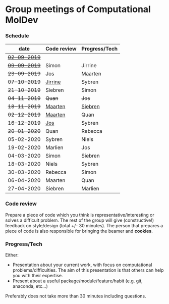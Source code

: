 # Group meetings of Computational MolDev

### Schedule
| date        	                            | Code review 	                                      | Progress/Tech 	|
|-------------------------------------------|-----------------------------------------------------|-----------------|
| [~~02-09-2019~~](./archive/02-09-2019.md) |        	                                            |          	      |
| [~~09-09-2019~~](./archive/09-09-2019.md) | Simon       	                                      | Jirrine       	|
| ~~23-09-2019~~                            | [Jos](./code_review/Snakefile)   	                  | Maarten       	|
| ~~07-10-2019~~                            | [Jirrine](./code_review/cocitation_dataframe.py)    | Sybren        	|
| ~~21-10-2019~~                            | Siebren     	                                      | Simon         	|
| ~~04-11-2019~~                            | ~~Quan~~     	                                      | ~~Jos~~        	|
| ~~18-11-2019~~                            | [Maarten](./code_review/tricks.py)                  | [Siebren](https://github.com/vanheeringen-lab/genomepy/blob/master/docs/release_checklist.md) |
| ~~02-12-2019~~      	                    | [Maarten](./code_review/narrowpeak_to_fasta)        | Quan          	|
| ~~16-12-2019~~                            | [Jos](./code_review/scATACgimmeMaelstrom)            | Sybren         	|
| ~~20-01-2020~~      	                    | Quan                                                | Rebecca        	|
| 05-02-2020      	                    | Sybren                                                  | Niels         	|
| 19-02-2020      	                    | Marlien                                             | Jos           	|
| 04-03-2020      	                    | Simon                                               | Siebren        	|
| 18-03-2020      	                    | Niels                                               | Sybren         	|
| 30-03-2020      	                    | Rebecca                                             | Simon         	|
| 06-04-2020      	                    | Maarten                                             | Quan         	  |
| 27-04-2020      	                    | Siebren                                             | Marlien        	|


### Code review
Prepare a piece of code which you think is representative/interesting or solves a difficult problem.
The rest of the group will give (constructive!) feedback on style/design (total +/- 30 minutes). The 
person that prepares a piece of code is also responsible for bringing the beamer and **cookies**.

### Progress/Tech
Either:
* Presentation about your current work, with focus on computational problems/difficulties. The aim
of this presentation is that others can help you with their expertise.
* Present about a useful package/module/feature/habit (e.g. git, anaconda, etc...)

Preferably does not take more than 30 minutes including questions.
